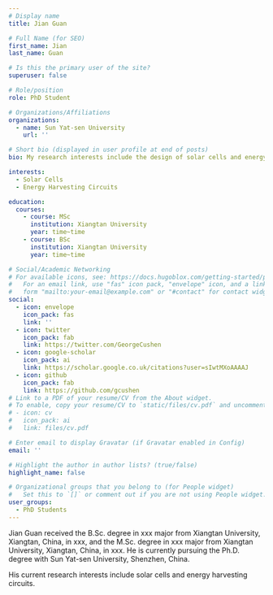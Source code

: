 ```yaml
---
# Display name
title: Jian Guan

# Full Name (for SEO)
first_name: Jian
last_name: Guan

# Is this the primary user of the site?
superuser: false

# Role/position
role: PhD Student

# Organizations/Affiliations
organizations:
  - name: Sun Yat-sen University
    url: ''

# Short bio (displayed in user profile at end of posts)
bio: My research interests include the design of solar cells and energy harvesting circuits.

interests:
  - Solar Cells
  - Energy Harvesting Circuits

education:
  courses:
    - course: MSc
      institution: Xiangtan University
      year: time~time
    - course: BSc
      institution: Xiangtan University
      year: time~time

# Social/Academic Networking
# For available icons, see: https://docs.hugoblox.com/getting-started/page-builder/#icons
#   For an email link, use "fas" icon pack, "envelope" icon, and a link in the
#   form "mailto:your-email@example.com" or "#contact" for contact widget.
social:
  - icon: envelope
    icon_pack: fas
    link: ''
  - icon: twitter
    icon_pack: fab
    link: https://twitter.com/GeorgeCushen
  - icon: google-scholar
    icon_pack: ai
    link: https://scholar.google.co.uk/citations?user=sIwtMXoAAAAJ
  - icon: github
    icon_pack: fab
    link: https://github.com/gcushen
# Link to a PDF of your resume/CV from the About widget.
# To enable, copy your resume/CV to `static/files/cv.pdf` and uncomment the lines below.
# - icon: cv
#   icon_pack: ai
#   link: files/cv.pdf

# Enter email to display Gravatar (if Gravatar enabled in Config)
email: ''

# Highlight the author in author lists? (true/false)
highlight_name: false

# Organizational groups that you belong to (for People widget)
#   Set this to `[]` or comment out if you are not using People widget.
user_groups:
  - PhD Students
---
```


Jian Guan received the B.Sc. degree in xxx major from Xiangtan University, Xiangtan, China, in xxx, and the M.Sc. degree in xxx major from Xiangtan University, Xiangtan, China, in xxx. He is currently pursuing the Ph.D. degree with Sun Yat-sen University, Shenzhen, China.

His current research interests include solar cells and energy harvesting circuits.
